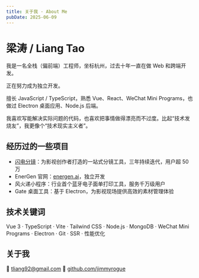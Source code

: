 ```yaml
---
title: 关于我 · About Me
pubDate: 2025-06-09
---
```


# 梁涛 / Liang Tao

我是一名全栈（偏前端）工程师，坐标杭州，过去十年一直在做 Web 和跨端开发。

正在努力成为独立开发。

擅长 JavaScript / TypeScript，熟悉 Vue、React、WeChat Mini Programs，也做过 Electron 桌面应用、Node.js 后端。

我喜欢写能解决实际问题的代码，也喜欢把事情做得漂亮而不过度。比起“技术发烧友”，我更像个“技术现实主义者”。

## 经历过的一些项目

- [闪电分镜](https://www.mediastory.cc)：为影视创作者打造的一站式分镜工具，三年持续迭代，用户超 50 万
- EnerGen 官网：[energen.ai](https://www.energen.ai)，独立开发
- 风火递小程序：行业首个蓝牙电子面单打印工具，服务千万级用户
- Gate 桌面工具：基于 Electron，为影视现场提供高效的素材管理体验

## 技术关键词

Vue 3 · TypeScript · Vite · Tailwind CSS · Node.js · MongoDB · WeChat Mini Programs · Electron · Git · SSR · 性能优化

## 关于我

📧 [tliang92@gmail.com](mailto:tliang92@gmail.com)
🐙 [github.com/jimmyrogue](https://github.com/jimmyrogue)

